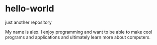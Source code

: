 # hello-world
just another repository

My name is alex. I enjoy programming and want to be able to make cool programs and applications and ultimately learn more about computers.
